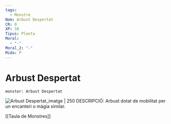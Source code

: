 ```yaml
---
tags:
  - Monstre
Nom: Arbust Despertat
CR: 0
XP: 10
Tipus: Planta
Moral:
  - "-"
Moral_2: "-"
Mida: P
---
```

# Arbust Despertat

```statblock
monster: Arbust Despertat
```

![Arbust Despertat_imatge | 250](https://pluspng.com/img-png/shrubs-bush-png-image-42049-2000.png)
DESCRIPCIÓ: 
Arbust dotat de mobilitat per un encanteri o màgia similar.

[[Taula de Monstres]]

